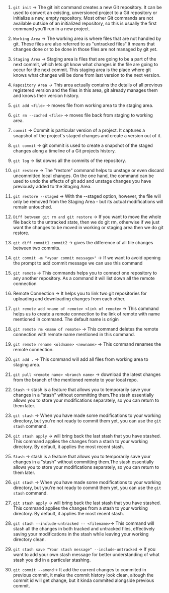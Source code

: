 1. `git init` -> The git init command creates a new Git repository. It can be used to convert an existing, unversioned project to a Git repository or initialize a new, empty repository. Most other Git commands are not available outside of an initialized repository, so this is usually the first command you'll run in a new project.

2. `Working Area` -> The working area is where files that are not handled by git. These files are also referred to as "untracked files".It means that changes done or to be done in those files are not managed by git yet. 

3. `Staging Area` -> Staging area is files that are going to be a part of the next commit, which lets git know what changes in the file are going to occur for the next commit. This staging area is the place where git knows what changes will be done from last version to the next version.

4. `Repository Area` -> This area actually contains the details of all previous registered version and the files in this area, git already manages them and knows their version history.

5. `git add <file>` -> moves file from working area to the staging area.

6. `git rm --cached <file>` -> moves file back from staging to working area.

7. `commit` -> Commit is particular version of a project. It captures a snapshot of the project's staged changes and create a version out of it.

8. `git commit` -> git commit is used to create a snapshot of the staged changes along a timeline of a Git projects history.

9. `git log` -> list downs all the commits of the repository.

10. `git restore` -> The "restore" command helps to unstage or even discard uncommitted local changes. On the one hand, the command can be used to undo the effects of git add and unstage changes you have previously added to the Staging Area.

11. `git restore --staged` -> With the --staged option, however, the file will only be removed from the Staging Area - but its actual modifications will remain untouched.

12. `Diff between git rm and git restore` -> If you want to move the whole file back to the untracked state, then we do git rm, otherwise if we just want the changes to be moved in working or staging area then we do git restore.

13. `git diff commit1 commit2` -> gives the difference of all file changes between two commits.

14. `git commit -m "<your commit message>"` -> If we want to avoid opening the prompt to add commit message we can use this command

15. `git remote` -> This commands helps you to connect one repository to any another repository. As a command it will list down all the remote connection

16. Remote Connection -> It helps you to link two git repositories for uploading and downloading changes from each other.

17. `git remote add <name of remote> <link of remote>` -> This command helps us to create a remote connection to the link of remote with name mentioned in command. The default name is origin

18. `git remote rm <name of remote>` -> This command deletes the remote connection with remote name mentioned in this command.

19. `git remote rename <oldname> <newname>` -> This command renames the remote connection.

20. `git add .` -> This command will add all files from working area to staging area.

21. `git pull <remote name> <branch name>` -> download the latest changes from the branch of the mentioned remote to your local repo.

22. `Stash` -> stash is a feature that allows you to temporarily save your changes in a "stash" without committing them.The stash essentially allows you to store your modifications separately, so you can return to them later.

23. `git stash` -> When you have made some modifications to your working directory, but you're not ready to commit them yet, you can use the `git stash` command.

24. `git stash apply` -> will bring back the last stash that you have stashed. This command applies the changes from a stash to your working directory. By default, it applies the most recent stash.

22. `Stash` -> stash is a feature that allows you to temporarily save your changes in a "stash" without committing them.The stash essentially allows you to store your modifications separately, so you can return to them later.

23. `git stash` -> When you have made some modifications to your working directory, but you're not ready to commit them yet, you can use the `git stash` command.

24. `git stash apply` -> will bring back the last stash that you have stashed. This command applies the changes from a stash to your working directory. By default, it applies the most recent stash.

25. `git stash --include-untracked -- <filename>`-> This command will stash all the changes in both tracked and untracked files, effectively saving your modifications in the stash while leaving your working directory clean.

26. `git stash save "Your stash message" --include-untracked` -> If you want to add your own stash message for better understanding of what stash you did in a particular stashing.

27. `git commit --amend`-> It add the current changes to commited in previous commit, it make the commit history look clean, altough the commit id will get change, but it kinda commited alongside previous commit.